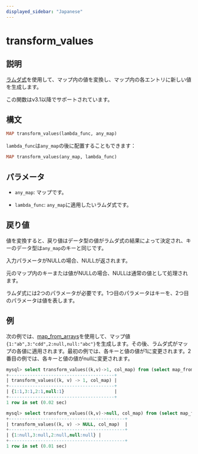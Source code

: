 ```yaml
---
displayed_sidebar: "Japanese"
---
```


# transform_values

## 説明

[ラムダ式](../Lambda_expression.md)を使用して、マップ内の値を変換し、マップ内の各エントリに新しい値を生成します。

この関数はv3.1以降でサポートされています。

## 構文

```Haskell
MAP transform_values(lambda_func, any_map)
```

`lambda_func`は`any_map`の後に配置することもできます：

```Haskell
MAP transform_values(any_map, lambda_func)
```

## パラメータ

- `any_map`: マップです。

- `lambda_func`: `any_map`に適用したいラムダ式です。

## 戻り値

値を変換すると、戻り値はデータ型の値がラムダ式の結果によって決定され、キーのデータ型は`any_map`のキーと同じです。

入力パラメータがNULLの場合、NULLが返されます。

元のマップ内のキーまたは値がNULLの場合、NULLは通常の値として処理されます。

ラムダ式には2つのパラメータが必要です。1つ目のパラメータはキーを、2つ目のパラメータは値を表します。

## 例

次の例では、[map_from_arrays](map_from_arrays.md)を使用して、マップ値`{1:"ab",3:"cdd",2:null,null:"abc"}`を生成します。その後、ラムダ式がマップの各値に適用されます。最初の例では、各キーと値の値が1に変更されます。2番目の例では、各キーと値の値がnullに変更されます。

```SQL
mysql> select transform_values((k,v)->1, col_map) from (select map_from_arrays([1,3,null,2,null],['ab','cdd',null,null,'abc']) as col_map)A;
+----------------------------------------+
| transform_values((k, v) -> 1, col_map) |
+----------------------------------------+
| {1:1,3:1,2:1,null:1}                   |
+----------------------------------------+
1 row in set (0.02 sec)

mysql> select transform_values((k,v)->null, col_map) from (select map_from_arrays([1,3,null,2,null],['ab','cdd',null,null,'abc']) as col_map)A;
+--------------------------------------------+
| transform_values((k, v) -> NULL, col_map)  |
+--------------------------------------------+
| {1:null,3:null,2:null,null:null} |
+--------------------------------------------+
1 row in set (0.01 sec)
```